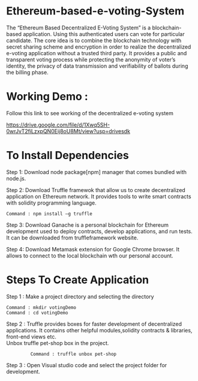 # Ethereum-based-e-voting-System
The “Ethereum Based Decentralized E-Voting System” is a blockchain-based application.
Using this authenticated users can vote for particular candidate. 
The core idea is to combine the blockchain technology with secret sharing scheme and encryption in order to realize the decentralized e-voting application without a trusted third party. 
It provides a public and transparent voting process while protecting the anonymity of voter’s identity, the privacy of data transmission and verifiability of ballots during the billing phase.


# Working Demo : 
Follow this link to see working of the decentralized e-voting system

https://drive.google.com/file/d/1Xwq5SH-0wrJvT2fiLzxpQN0Eij8oU8Mt/view?usp=drivesdk

# To Install Dependencies
Step 1: Download node package[npm] manager that comes bundled with node.js.

Step 2: Download Truffle framewok that allow us to create decentralized application on Ethereum network. 
It provides tools to write smart contracts with solidity programming language.

	Command : npm install –g truffle
Step 3: Download Ganache is a personal blockchain for Ethereum development used to deploy contracts, develop applications, and run tests. It can be downloaded from truffleframework website.

Step 4: Download Metamask extension for Google Chrome browser. It allows to connect to 	the local blockchain wth our personal account.



# Steps To Create Application
Step 1 : Make a project directory and selecting the directory

	Command : mkdir votingDemo
	Command : cd votingDemo
	
Step 2 : Truffle provides boxes for faster development of decentralized applications.
         It contains other helpful modules,solidity contracts & libraries, front-end views etc.            
	Unbox truffle pet-shop box in the project.
	
             Command : truffle unbox pet-shop
	     
Step 3 :  Open Visual studio code and select the project folder for development.
